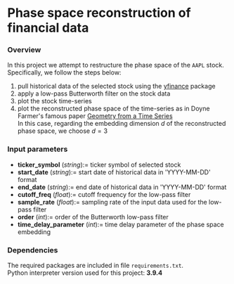 # Phase space reconstruction of financial data
### Overview
In this project we attempt to restructure the phase space of the ```AAPL``` stock.<br>
Specifically, we follow the steps below:
1. pull historical data of the selected stock using the [yfinance](https://pypi.org/project/yfinance/) package
1. apply a low-pass Butterworth filter on the stock data
1. plot the stock time-series
1. plot the reconstructed phase space of the time-series as in Doyne Farmer's famous paper [Geometry from a Time Series](https://www.datascienceassn.org/sites/default/files/Geometry%20from%20a%20Time%20Series.pdf)<br>
In this case, regarding the embedding dimension $d$ of the reconstructed phase space, we choose $d = 3$

### Input parameters
-  __ticker_symbol__ (_string_):= ticker symbol of selected stock
-  __start_date__ (_string_):= start date of historical data in 'YYYY-MM-DD' format
-  __end_date__ (_string_):= end date of historical data in 'YYYY-MM-DD' format
-  __cutoff_freq__ (_float_):= cutoff frequency for the low-pass filter
-  __sample_rate__ (_float_):= sampling rate of the input data used for the low-pass filter
-  __order__ (_int_):= order of the Butterworth low-pass filter
-  __time_delay_parameter__ (_int_):= time delay parameter of the phase space embedding

### Dependencies
The required packages are included in file ```requirements.txt```.<br>
Python interpreter version used for this project: **3.9.4**

